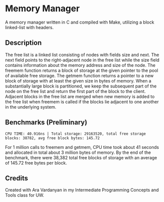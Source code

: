 # Memory Manager

A memory manager written in C and compiled with Make, utilizing a block linked-list with headers.

## Description

The free list is a linked list consisting of nodes with fields size and next. The next field points to the right-adjacent node in the free list while the size field contains information about the memory address and size of the node. The freemem function returns a block of storage at the given pointer to the pool of available free storage. The getmem function returns a pointer to a new block of storage with at least the given size in bytes of memory. When a substantially large block is partitioned, we keep the subsequent part of the node on the free list and return the first part of the block to the client. Adjacent blocks in the free list are merged when new memory is added to the free list when freemem is called if the blocks lie adjacent to one another in the underlying system.


## Benchmarks (Preliminary)

`CPU TIME: 40.916ns | Total storage: 29163520, total free storage blocks: 38782, avg free block bytes: 145.72`

For 1 million calls to freemem and getmem, CPU time took about 41 seconds and allocated in total about 3 million bytes of memory. By the end of the benchmark, there were 38,382 total free blocks of storage with an average of 145.72 free bytes per block.


## Credits

Created with Ara Vardanyan in my Intermediate Programming Concepts and Tools class for UW.